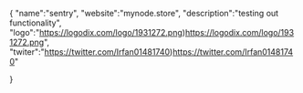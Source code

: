 {
"name":"sentry",
"website":"mynode.store",
"description":"testing out functionality",
"logo":"https://logodix.com/logo/1931272.png)https://logodix.com/logo/1931272.png",
"twiter":"https://twitter.com/Irfan01481740)https://twitter.com/Irfan01481740"

}
